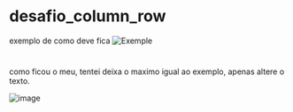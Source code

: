 # desafio_column_row

exemplo de como deve fica
![Exemple](https://github.com/EiJhonatan/desafio_column_row/assets/103134496/63322fa1-4e56-4010-8df3-4310b985db9c)

# 
como ficou o meu,
tentei deixa o maximo igual ao exemplo, apenas altere o texto.


![image](https://github.com/EiJhonatan/desafio_column_row/assets/103134496/8163042b-8893-4426-8a5d-aee5721c011e)
